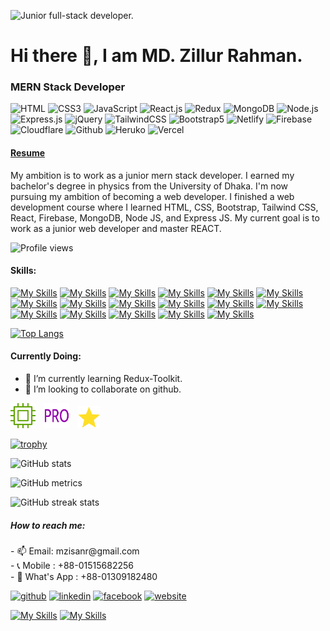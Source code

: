 ![Junior full-stack developer.](https://media-exp1.licdn.com/dms/image/C4D16AQHN8oOXIAAzHg/profile-displaybackgroundimage-shrink_350_1400/0/1654709162111?e=1668038400&v=beta&t=zmpsv5oMBuCi7Y2ki6ff5UdOF3lk8TgdvjuUGT0ByuM)

<h1>Hi there 👋, I am MD. Zillur Rahman.</h1>
<h3> MERN Stack Developer</h3>

![HTML](https://img.shields.io/badge/HTML5-E34F26?style=flat-square&logo=html5&logoColor=white)
![CSS3](https://img.shields.io/badge/CSS3-1572B6?style=flat-square&logo=css3&logoColor=white)
![JavaScript](https://img.shields.io/badge/JavaScript-F7DF1E?style=flat-square&logo=javascript&logoColor=black)
![React.js](https://img.shields.io/badge/React.js-0081CB?style=flat-square&logo=react&logoColor=61DAFB)
![Redux](https://img.shields.io/badge/REDUX-E34F26?style=flat-square&logo=redux&logoColor=white)
![MongoDB](https://img.shields.io/badge/MongoDB-E34F26?style=flat-square&logo=mongodb&logoColor=green)
![Node.js](https://img.shields.io/badge/Node.js-43853D?style=flat-square&logo=node.js&logoColor=white)
![Express.js](https://img.shields.io/badge/Express.JS-E34F26?style=flat-square&logo=express&logoColor=black)
![jQuery](https://img.shields.io/badge/jQuery-0769AD?style=flat-square&logo=jquery&logoColor=white)
![TailwindCSS](https://img.shields.io/badge/Tailwind_CSS-38B2AC?style=flat-square&logo=tailwind-css&logoColor=white)
![Bootstrap5](https://img.shields.io/badge/Bootstrap5-563D7C?style=flat-square&logo=bootstrap&logoColor=white)
![Netlify](https://img.shields.io/badge/Netlify-00C7B7?style=flat-square&logo=netlify&logoColor=white)
![Firebase](https://img.shields.io/badge/Firebase-E34F26?style=flat-square&logo=firebase&logoColor=white)
![Cloudflare](https://img.shields.io/badge/Cloudflare-F38020?style=flat-square&logo=Cloudflare&logoColor=white)
![Github](https://img.shields.io/badge/Github-E34F26?style=flat-square&logo=github&logoColor=black)
![Heruko](https://img.shields.io/badge/Heroku-E34F26?style=flat-square&logo=heroku&logoColor=white)
![Vercel](https://img.shields.io/badge/Vercel-E34F26?style=flat-square&logo=vercel&logoColor=black)


#### [Resume](https://drive.google.com/file/d/1SFPqSPne3dlC49towx5efEVg8Biex9Is/view?usp=sharing)


My ambition is to work as a junior mern stack developer. I earned my bachelor's degree in physics from the University of Dhaka. I'm now pursuing my ambition of becoming a web developer. I finished a web development course where I learned HTML, CSS, Bootstrap, Tailwind CSS, React, Firebase, MongoDB, Node JS, and Express JS. My current goal is to work as a junior web developer and master REACT.

![Profile views](https://gpvc.arturio.dev/MdZillurRahman)  

#### Skills:
[![My Skills](https://skillicons.dev/icons?i=js)](https://skillicons.dev)
[![My Skills](https://skillicons.dev/icons?i=html)](https://skillicons.dev)
[![My Skills](https://skillicons.dev/icons?i=css)](https://skillicons.dev)
[![My Skills](https://skillicons.dev/icons?i=bootstrap)](https://skillicons.dev)
[![My Skills](https://skillicons.dev/icons?i=tailwind)](https://skillicons.dev)
[![My Skills](https://skillicons.dev/icons?i=react)](https://skillicons.dev)
[![My Skills](https://skillicons.dev/icons?i=redux)](https://skillicons.dev)
[![My Skills](https://skillicons.dev/icons?i=firebase)](https://skillicons.dev)
[![My Skills](https://skillicons.dev/icons?i=nodejs)](https://skillicons.dev)
[![My Skills](https://skillicons.dev/icons?i=express)](https://skillicons.dev)
[![My Skills](https://skillicons.dev/icons?i=heroku)](https://skillicons.dev)
[![My Skills](https://skillicons.dev/icons?i=mongodb)](https://skillicons.dev)
[![My Skills](https://skillicons.dev/icons?i=netlify)](https://skillicons.dev)
[![My Skills](https://skillicons.dev/icons?i=vercel)](https://skillicons.dev)
[![My Skills](https://skillicons.dev/icons?i=css)](https://skillicons.dev)
[![My Skills](https://skillicons.dev/icons?i=figma&theme=light)](https://skillicons.dev)
[![My Skills](https://skillicons.dev/icons?i=github)](https://skillicons.dev)


<!-- Skills:  / CSS3 / Bootstrap / Tailwind CSS / REACT JS / JS / Redux / Redux-toolkit / Firebase / NodeJS / Express JS / MongoDB -->


[![Top Langs](https://github-readme-stats.vercel.app/api/top-langs/?username=MdZillurRahman&layout=compact)](https://github.com/anuraghazra/github-readme-stats)

#### Currently Doing:

- 🌱 I’m currently learning Redux-Toolkit. 
- 👯 I’m looking to collaborate on github. 




<a href='https://docs.github.com/en/developers'><img src='https://raw.githubusercontent.com/acervenky/animated-github-badges/master/assets/devbadge.gif' width='40' height='40'></a> <a href='https://github.com/pricing'><img src='https://raw.githubusercontent.com/acervenky/animated-github-badges/master/assets/pro.gif' width='40' height='40'></a> <a href='https://stars.github.com/'><img src='https://raw.githubusercontent.com/acervenky/animated-github-badges/master/assets/starbadge.gif' width='35' height='35'></a> 


[![trophy](https://github-profile-trophy.vercel.app/?username=MdZillurRahman)](https://github.com/ryo-ma/github-profile-trophy)


<!-- [![Top Langs](https://github-readme-stats.vercel.app/api/top-langs/?username=)](https://github.com/anuraghazra/github-readme-stats) -->

<!-- ![GitHub stats](https://github-readme-stats.vercel.app/api?username=MdZillurRahman&show_icons=true&theme=radical) -->

![GitHub stats](https://github-readme-stats.vercel.app/api?username=MdZillurRahman&show_icons=true)  

<!-- ![GitHub Activity Graph](https://activity-graph.herokuapp.com/graph?username=MdZillurRahman)   -->

![GitHub metrics](https://metrics.lecoq.io/MdZillurRahman)  

![GitHub streak stats](https://github-readme-streak-stats.herokuapp.com/?user=MdZillurRahman)  

<h5>How to reach me:</h5>
- 📫 Email: mzisanr@gmail.com  </br> 
- 📞 Mobile : +88-01515682256 </br>
- 📲 What's App : +88-01309182480 </br>

[<img src='https://cdn.jsdelivr.net/npm/simple-icons@3.0.1/icons/github.svg' alt='github' height='40'>](https://github.com/MdZillurRahman)  [<img src='https://cdn.jsdelivr.net/npm/simple-icons@3.0.1/icons/linkedin.svg' alt='linkedin' height='40'>](https://www.linkedin.com/in/md-zillur-rahman-2042291ab/)  [<img src='https://cdn.jsdelivr.net/npm/simple-icons@3.0.1/icons/facebook.svg' alt='facebook' height='40'>](https://www.facebook.com/profile.php?id=100010465036529)  [<img src='https://cdn.jsdelivr.net/npm/simple-icons@3.0.1/icons/icloud.svg' alt='website' height='40'>](https://zillurportfolio.netlify.app/)  

[![My Skills](https://skillicons.dev/icons?i=facebook)](https://skillicons.dev)
[![My Skills](https://skillicons.dev/icons?i=linkedin)](https://skillicons.dev)



